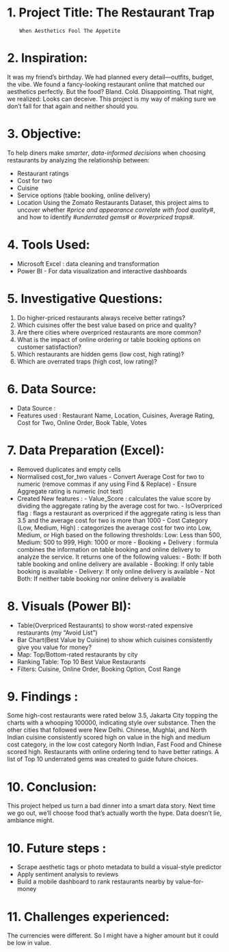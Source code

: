# 1. Project Title: The Restaurant Trap
        When Aesthetics Fool The Appetite

# 2. Inspiration:
It was my friend’s birthday. We had planned every detail—outfits, budget, the vibe. We found a fancy-looking restaurant online that matched our aesthetics perfectly. But the food? Bland. Cold. Disappointing. That night, we realized: Looks can deceive. This project is my way of making sure we don’t fall for that again and neither should you.

# 3. Objective: 
To help diners make *smarter*, *data-informed decisions* when choosing restaurants by analyzing the relationship between:
- Restaurant ratings
- Cost for two
- Cuisine
- Service options (table booking, online delivery)
- Location
Using the Zomato Restaurants Dataset, this project aims to uncover whether #*price and appearance correlate with food quality*#, and how to identify #*underrated gems*# or #*overpriced traps*#.

# 4. Tools Used:
- Microsoft Excel : data cleaning and transformation
- Power BI - For data visualization and interactive dashboards

# 5. Investigative Questions:
1. Do higher-priced restaurants always receive better ratings?
2. Which cuisines offer the best value based on price and quality?
3. Are there cities where overpriced restaurants are more common?
4. What is the impact of online ordering or table booking options on customer satisfaction?
5. Which restaurants are hidden gems (low cost, high rating)?
6. Which are overrated traps (high cost, low rating)?

# 6. Data Source:
- Data Source :
- Features used : Restaurant Name, Location, Cuisines, Average Rating, Cost for Two, Online Order, Book Table, Votes

# 7. Data Preparation (Excel):
- Removed duplicates and empty cells
- Normalised cost_for_two values
        - Convert Average Cost for two to numeric (remove commas if any using Find & Replace)
        - Ensure Aggregate rating is numeric (not text)
- Created New features :
          - Value_Score :  calculates the value score by dividing the aggregate rating by the average cost for two.
          - IsOverpriced flag : flags a restaurant as overpriced if the aggregate rating is less than 3.5 and the average cost for two is more than 1000
          - Cost Category (Low, Medium, High) : categorizes the average cost for two into Low, Medium, or High based on the following thresholds: Low: Less than 500, Medium: 500 to 999, High: 1000 or more
          - Booking + Delivery : formula combines the information on table booking and online delivery to analyze the service. It returns one of the following values:
                        - Both: If both table booking and online delivery are available
                        - Booking: If only table booking is available
                        - Delivery: If only online delivery is available
                        - Not Both: If neither table booking nor online delivery is available

# 8. Visuals (Power BI):
- Table(Overpriced Restaurants) to show worst-rated expensive restaurants (my “Avoid List”)
- Bar Chart(Best Value by Cuisine) to show which cuisines consistently give you value for money?
- Map: Top/Bottom-rated restaurants by city
- Ranking Table: Top 10 Best Value Restaurants
- Filters: Cuisine, Online Order, Booking Option, Cost Range

# 9.  Findings :
Some high-cost restaurants were rated below 3.5, Jakarta City topping the charts with a whooping 100000, indicating style over substance. Then the other cities that followed were New Delhi.
Chinese, Mughlai, and North Indian cuisine consistently scored high on value in the high and medium cost category, in the low cost category North Indian, Fast Food and Chinese scored high.
Restaurants with online ordering tend to have better ratings.
A list of Top 10 underrated gems was created to guide future choices.

# 10. Conclusion:
This project helped us turn a bad dinner into a smart data story. Next time we go out, we’ll choose food that’s actually worth the hype. Data doesn’t lie, ambiance might.

# 10. Future steps :
- Scrape aesthetic tags or photo metadata to build a visual-style predictor
- Apply sentiment analysis to reviews
- Build a mobile dashboard to rank restaurants nearby by value-for-money

# 11. Challenges experienced:
The currencies were different. So I might have a higher amount but it could be low in value.




